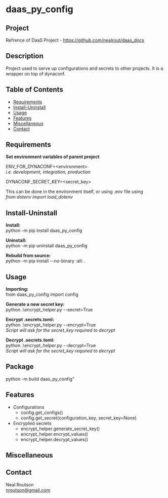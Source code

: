 # daas_py_config  
## Project

Refrence of DaaS Project - https://github.com/nealrout/daas_docs

## Description
Project used to serve up configurations and secrets to other projects.  It is a wrapper on top of dynaconf.  

## Table of Contents
- [Requirements](#requirements)
- [Install-Uninstall](#install-uninstall)
- [Usage](#usage)
- [Features](#features)
- [Miscellaneous](#miscellaneous)
- [Contact](#contact)

## Requirements
__Set environment variables of parent project__  

ENV_FOR_DYNACONF=\<environment\>  
_i.e. development, integration, production_  

DYNACONF_SECRET_KEY=\<secret_key\>

This can be done in the environment itself, or using .env file using  
_from dotenv import load_dotenv_

## Install-Uninstall
__Install:__  
python -m pip install daas_py_config

__Uninstall:__  
python -m pip uninstall daas_py_config

__Rebuild from source:__  
python -m pip install --no-binary :all: .

## Usage
__Importing:__  
from daas_py_config import config

__Generate a new secret key:__  
python .\encrypt_helper.py --secret=True

__Encrypt .secrets.toml:__  
python .\encrypt_helper.py --encrypt=True  
_Script will ask for the secret_key required to decrypt_

__Decrypt .secrets.toml:__  
python .\encrypt_helper.py --decrypt=True  
_Script will ask for the secret_key required to decrypt_

## Package
python -m build daas_py_config"

## Features
- Configurations
  - config.get_configs()
  - config.get_secret(configuration_key, secret_key=None)
- Encrypted secrets
  - encrypt_helper.generate_secret_key()
  - encrypt_helper.encrypt_values()
  - encrypt_helper.decrypt_values()

## Miscellaneous

## Contact
Neal Routson  
nroutson@gmail.com